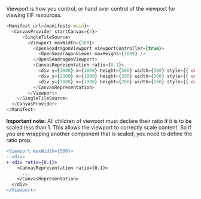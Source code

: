 Viewport is how you control, or hand over control of the viewport for viewing IIIF resources.

```js
<Manifest url={manifests.main}>
  <CanvasProvider startCanvas={4}>
      <SingleTileSource>
        <Viewport maxWidth={500}>
          <OpenSeadragonViewport viewportController={true}>
            <OpenSeadragonViewer maxHeight={1000} />
          </OpenSeadragonViewport> 
          <CanvasRepresentation ratio={0.1}>
            <div y={1000} x={1000} height={500} width={500} style={{ outline: '1px solid green' }} onClick={() => alert('I was clicked')}>click me</div>
            <div y={2000} x={1000} height={200} width={500} style={{ outline: '1px solid green' }}>two</div>
            <div y={1000} x={1900} height={200} width={500} style={{ outline: '1px solid green' }}>three</div>
          </CanvasRepresentation>
        </Viewport>
    </SingleTileSource>
  </CanvasProvider>
</Manifest>
```

**Important note:** All children of viewport must declare their ratio if it is to be scaled less than 1. This allows the viewport
to correctly scale content. So if you are wrapping another component that is scaled, you need to define the ratio prop.
```diff
<Viewport maxWidth={500}>
- <div>
+ <div ratio={0.1}>
    <CanvasRepresentation ratio={0.1}>
      ...
    </CanvasRepresentation>
  </div>
</Viewport>
```